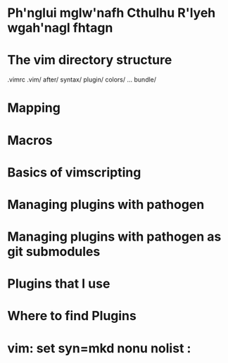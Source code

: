 Ph'nglui mglw'nafh Cthulhu R'lyeh wgah'nagl fhtagn
===

The vim directory structure
===
.vimrc
.vim/
  after/
  syntax/
  plugin/
  colors/
  ...
  bundle/

Mapping
===

Macros
===

Basics of vimscripting
===

Managing plugins with pathogen
===

Managing plugins with pathogen as git submodules
===

Plugins that I use
===

Where to find Plugins
===
# vim: set syn=mkd nonu nolist :

